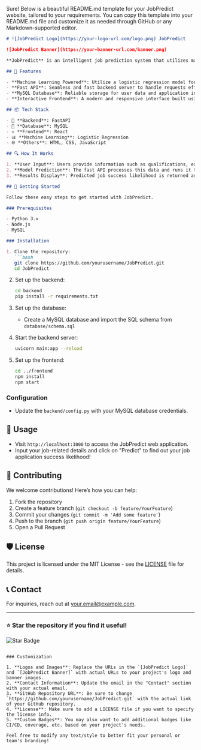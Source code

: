 Sure! Below is a beautiful README.md template for your JobPredict website, tailored to your requirements. You can copy this template into your README.md file and customize it as needed through GitHub or any Markdown-supported editor.

```markdown
# ![JobPredict Logo](https://your-logo-url.com/logo.png) JobPredict

![JobPredict Banner](https://your-banner-url.com/banner.png)

**JobPredict** is an intelligent job prediction system that utilizes machine learning techniques to provide users with insight into their job application success. Leveraging a **Logistic Regression Model**, our platform predicts the likelihood of securing a job based on user-inputted information.

## 🚀 Features

- **Machine Learning Powered**: Utilize a logistic regression model for accurate job predictions.
- **Fast API**: Seamless and fast backend server to handle requests efficiently.
- **MySQL Database**: Reliable storage for user data and application insights.
- **Interactive Frontend**: A modern and responsive interface built using React.

## 📦 Tech Stack

- 🐍 **Backend**: FastAPI
- 💾 **Database**: MySQL
- ⚛️ **Frontend**: React
- 📊 **Machine Learning**: Logistic Regression
- 🌐 **Others**: HTML, CSS, JavaScript

## 🔍 How It Works

1. **User Input**: Users provide information such as qualifications, experience, and skills.
2. **Model Prediction**: The fast API processes this data and runs it through the logistic regression model.
3. **Results Display**: Predicted job success likelihood is returned and displayed in the user-friendly frontend.

## 🌟 Getting Started

Follow these easy steps to get started with JobPredict.

### Prerequisites

- Python 3.x
- Node.js
- MySQL

### Installation

1. Clone the repository:
   ```bash
   git clone https://github.com/yourusername/JobPredict.git
   cd JobPredict
   ```

2. Set up the backend:
   ```bash
   cd backend
   pip install -r requirements.txt
   ```

3. Set up the database:
   - Create a MySQL database and import the SQL schema from `database/schema.sql`

4. Start the backend server:
   ```bash
   uvicorn main:app --reload
   ```

5. Set up the frontend:
   ```bash
   cd ../frontend
   npm install
   npm start
   ```

### Configuration

- Update the `backend/config.py` with your MySQL database credentials.

## 📗 Usage

- Visit `http://localhost:3000` to access the JobPredict web application.
- Input your job-related details and click on "Predict" to find out your job application success likelihood!

## 🤝 Contributing

We welcome contributions! Here’s how you can help:

1. Fork the repository
2. Create a feature branch (`git checkout -b feature/YourFeature`)
3. Commit your changes (`git commit -m 'Add some feature'`)
4. Push to the branch (`git push origin feature/YourFeature`)
5. Open a Pull Request

## 🛡️ License

This project is licensed under the MIT License - see the [LICENSE](LICENSE) file for details.

## 📞 Contact

For inquiries, reach out at [your.email@example.com](mailto:your.email@example.com).

---

### ⭐️ Star the repository if you find it useful!

![Star Badge](https://img.shields.io/github/stars/yourusername/JobPredict?style=social)

```

### Customization

1. **Logos and Images**: Replace the URLs in the `[JobPredict Logo]` and `[JobPredict Banner]` with actual URLs to your project's logo and banner images.
2. **Contact Information**: Update the email in the "Contact" section with your actual email.
3. **GitHub Repository URL**: Be sure to change `https://github.com/yourusername/JobPredict.git` with the actual link of your GitHub repository.
4. **License**: Make sure to add a LICENSE file if you want to specify the license info.
5. **Custom Badges**: You may also want to add additional badges like CI/CD, coverage, etc. based on your project's needs.

Feel free to modify any text/style to better fit your personal or team's branding!
